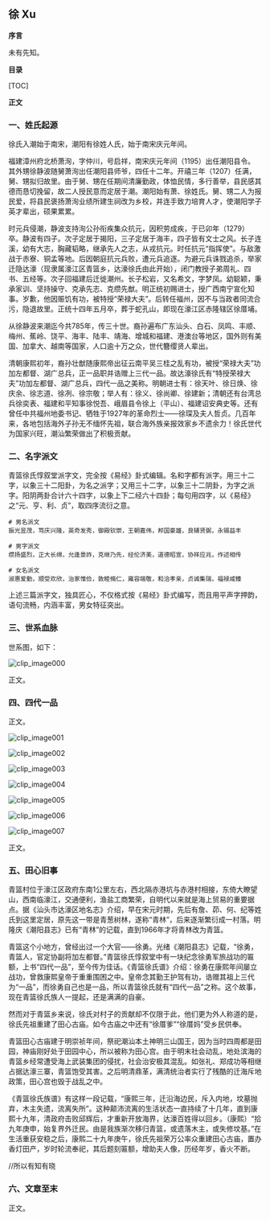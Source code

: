 ## 徐 Xu

**序言**

未有先知。

**目录**

[TOC]

**正文**

### 一、姓氏起源

徐氏入潮始于南宋，潮阳有徐姓人氏，始于南宋庆元年间。

福建漳州府北桥萧洵，字仲川，号启祥，南宋庆元年间（1195）出任潮阳县令。其外甥徐静波随舅萧洵出任潮阳县师爷，四任十二年。开禧三年（1207）任满，舅、甥拟归故里。由于舅、甥在任期间清廉勤政，体恤民情，多行善举，县民感其德而恳切挽留，故二人授民意而定居于潮。潮阳始有萧、徐姓氏。舅、甥二人为报民爱，将县民褒扬萧洵业绩所建生祠改为乡校，并连手致力培育人才，使潮阳学子英才辈出，硕果累累。

时元兵侵潮，静波支持洵公孙衔疾集众抗元，因积劳成疾，于已卯年（1279）卒。静波有四子。次子定居于揭阳，三子定居于海丰，四子皆有文士之风。长子连溪，幼有大志，胸藏韬略，继承先人之志，从戎抗元。时任抗元“指挥使”。与敌激战于赤寮、铜孟等地。后因朝庭抗元兵败，遭元兵追逐。为避元兵诛戮追杀，举家迁隐达濠（现隶属濠江区青篮乡，达濠徐氏由此开始），闭门教授子弟周礼、四书、五经等。次子回福建后迁徙潮州。长子松岩，又名希文，字梦凤。幼聪颖，秉承家训、坚持操守、克承先志、克缵先猷。明正统初赐进士，授广西南宁宣化知事。岁歉，他因赈饥有功，被特授“荣禄大夫”。后转任福州，因不与当政者同流合污，隐退故里。正统十四年五月卒，葬于蛇孔山，即现在濠江区赤隆辖区徐厝埔。

从徐静波来潮迄今共785年，传三十世。裔孙遍布广东汕头、白石、凤鸣、丰顺、梅州、蕉岭、饶平、海丰、陆丰、靖海、增城和福建、港澳台等地区，国外则有美国、加拿大、越南等国家，人口逾十万之众，世代簪缨贤人辈出。

清朝康熙初年，裔孙壮猷随康熙帝出征云南平吴三桂之乱有功，被授“荣禄大夫”功加左都督、湖广总兵，正一品职并诰赠上三代一品。故达濠徐氏有“特授荣禄大夫”功加左都督、湖广总兵，四代一品之美称。明朝进士有：徐天叶、徐日焕、徐庆余、徐志道、徐冽、徐宗敬；举人有：徐义、徐尚卿、徐建新；清朝还有台湾总兵徐奕表、福建和平知事徐悦吾、峨眉县令徐上（平山）、福建诏安典史等。还有曾任中共福州地委书记、牺牲于1927年的革命烈士——徐琛及夫人哲贞。几百年来，各地包括海外子孙无不缅怀先祖，联合海外族亲报效家乡不遗余力！徐氏世代为国家兴旺，潮汕繁荣做出了积极贡献。

### 二、名字派文

青篮徐氏惇叙堂派字文，完全按《易经》卦式编辑。名和字都有派字。用三十二字，以象三十二阳卦，为名之派字；又用三十二字，以象三十二阴卦，为字之派字。阳阴两卦合计六十四字，以象上下二经六十四卦；每句用四字，以《易经》之“元、亨、利、贞”，取四序流衍之意。

```
# 男名派文
振光昱茂，笃庆兴隆，英奇发秀，御殿钦崇，王朝嘉伟，邦国豪雄，良辅贤弼，永锡益丰
```

```
# 男字派文
缵扬盛烈，正大长绵，允逢景祚，克继乃先，经伦济美，道德昭宣，协祥应兆，作述相传
```

```
# 女名派文
淑惠爱勤，顺受欢欣，治家惟俭，敦睦脩仁，雍容端敬，和洽孝亲，贞诚集瑞，福禄咸臻
```

上述三篇派字文，独具匠心，不仅格式按《易经》卦式编写，而且用平声字押韵，语句流畅，内涵丰富，男女特征突出。

### 三、世系血脉

世系图，如下：

![clip_image000](./00.Source/clip_image000.jpg)

正文。

### 四、四代一品

正文。 

![clip_image001](./00.Source/clip_image001.jpg)

![clip_image002](./00.Source/clip_image002.jpg)

![clip_image003](./00.Source/clip_image003.jpg)

![clip_image004](./00.Source/clip_image004.jpg)

![clip_image005](./00.Source/clip_image005.jpg)

![clip_image006](./00.Source/clip_image006.jpg)

![clip_image007](./00.Source/clip_image007.jpg)

正文。

### 五、田心旧事

青篮村位于濠江区政府东南1公里左右，西北隔赤港坑与赤港村相接，东倚大瞭望山，西南临濠江，交通便利，渔盐工商繁荣，自明代以来就是海上贸易的重要据点。据《汕头市达濠区地名志》介绍，早在宋元时期，先后有詹、茆、何、纪等姓氏到这里定居，原先这一带是青葱树林，遂称“青林”，后来逐渐繁衍成一村落。明隆庆《潮阳县志》已有“青林”的记载，直到1966年才将青林改为青篮。

青篮这个小地方，曾经出过一个大官——徐勇。光绪《潮阳县志》记载，“徐勇，青篮人，官定协副将加左都督。”青篮徐氏惇叙堂中有一块纪念徐勇军旅战功的匾额，上书“四代一品”，至今传为佳话。《青篮徐氏谱》介绍：徐勇在康熙年间屡立战功，曾救康熙皇帝于重重围困之中。皇帝念其勤王护驾有功，诰赠其祖上三代为“一品”，而徐勇自己也是一品，所以青篮徐氏就有“四代一品”之称。这个故事，现在青篮徐氏族人一提起，还是满满的自豪。

然而对于青篮乡来说，徐氏对村子的贡献却不仅限于此，他们更为外人称道的是，徐氏先祖重建了田心古庙。如今古庙之中还有“徐厝爹”“徐厝妈”受乡民供奉。

青篮田心古庙建于明崇祯年间，祭祀潮汕本土神明三山国王，因为当时四周都是田园，神庙刚好处于田园中心，所以被称为田心宫。由于明末社会动乱，地处滨海的青篮乡经常遭受海上武装集团的侵扰，社会治安极其混乱。如张礼、郑成功等相继占据达濠三寨，青篮饱受其害。之后明清鼎革，满清统治者实行了残酷的迁海斥地政策，田心宫也毁于战乱之中。

《青篮徐氏族谱》有这样一段记载，“康熙三年，迁沿海边民，斥入内地，坟墓抛弃，木主失遗，流离失所”。这种颠沛流离的生活状态一直持续了十几年，直到康熙十九年，清政府击败邱辉后，才重新开放海界，达濠百姓得以回乡。（康熙）“拾九年庚申，始复界外迁民。由是我族渐次移归青篮，或遗落木主，或失修坟基。”在生活重获安稳之后，康熙二十九年庚午，徐氏先祖荣万公率众重建田心古庙，置办香灯田产，岁时轮流奉祀，其后题刻匾额，增助夫人像，历经年岁，香火不断。

//所以有知有晓

### 六、文章至末

正文。 

